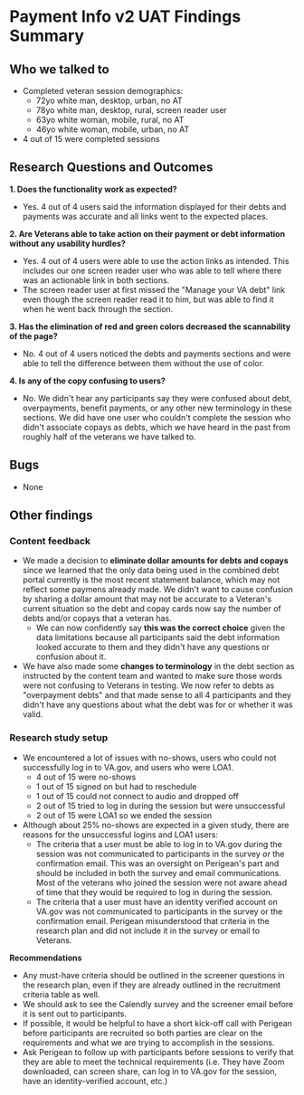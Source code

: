 # Payment Info v2 UAT Findings Summary

## Who we talked to
* Completed veteran session demographics:
	* 72yo white man, desktop, urban, no AT
	* 78yo white man, desktop, rural, screen reader user
	* 63yo white woman, mobile, rural, no AT
	* 46yo white woman, mobile, urban, no AT
* 4 out of 15 were completed sessions

## Research Questions and Outcomes
**1. Does the functionality work as expected?**
  * Yes. 4 out of 4 users said the information displayed for their debts and payments was accurate and all links went to the expected places.
  
**2. Are Veterans able to take action on their payment or debt information without any usability hurdles?**
  * Yes. 4 out of 4 users were able to use the action links as intended. This includes our one screen reader user who was able to tell where there was an actionable link in both sections. 
  * The screen reader user at first missed the "Manage your VA debt" link even though the screen reader read it to him, but was able to find it when he went back through the section.
  
**3. Has the elimination of red and green colors decreased the scannability of the page?**
  * No. 4 out of 4 users noticed the debts and payments sections and were able to tell the difference between them without the use of color.
  
**4. Is any of the copy confusing to users?**
  * No. We didn't hear any participants say they were confused about debt, overpayments, benefit payments, or any other new terminology in these sections. We did have one user who couldn't complete the session who didn't associate copays as debts, which we have heard in the past from roughly half of the veterans we have talked to. 

## Bugs
* None

## Other findings

### Content feedback
* We made a decision to **eliminate dollar amounts for debts and copays** since we learned that the only data being used in the combined debt portal currently is the most recent statement balance, which may not reflect some paymens already made. We didn't want to cause confusion by sharing a dollar amount that may not be accurate to a Veteran's current situation so the debt and copay cards now say the number of debts and/or copays that a veteran has.
	* We can now confidently say **this was the correct choice** given the data limitations because all participants said the debt information looked accurate to them and they didn't have any questions or confusion about it. 
* We have also made some **changes to terminology** in the debt section as instructed by the content team and wanted to make sure those words were not confusing to Veterans in testing. We now refer to debts as "overpayment debts" and that made sense to all 4 participants and they didn't have any questions about what the debt was for or whether it was valid.

### Research study setup
* We encountered a lot of issues with no-shows, users who could not successfully log in to VA.gov, and users who were LOA1.
	* 4 out of 15 were no-shows
	* 1 out of 15 signed on but had to reschedule
	* 1 out of 15 could not connect to audio and dropped off
	* 2 out of 15 tried to log in during the session but were unsuccessful
	* 2 out of 15 were LOA1 so we ended the session
* Although about 25% no-shows are expected in a given study, there are reasons for the unsuccessful logins and LOA1 users:
  * The criteria that a user must be able to log in to VA.gov during the session was not communicated to participants in the survey *or* the confirmation email. This was an oversight on Perigean's part and should be included in both the survey and email communications. Most of the veterans who joined the session were not aware ahead of time that they would be required to log in during the session.
  * The criteria that a user must have an identity verified account on VA.gov was not communicated to participants in the survey or the confirmation email. Perigean misunderstood that criteria in the research plan and did not include it in the survey or email to Veterans.

**Recommendations** 
* Any must-have criteria should be outlined in the screener questions in the research plan, even if they are already outlined in the recruitment criteria table as well.
* We should ask to see the Calendly survey and the screener email before it is sent out to participants.
* If possible, it would be helpful to have a short kick-off call with Perigean before participants are recruited so both parties are clear on the requirements and what we are trying to accomplish in the sessions.
* Ask Perigean to follow up with participants before sessions to verify that they are able to meet the technical requirements (i.e. They have Zoom downloaded, can screen share, can log in to VA.gov for the session, have an identity-verified account, etc.)
